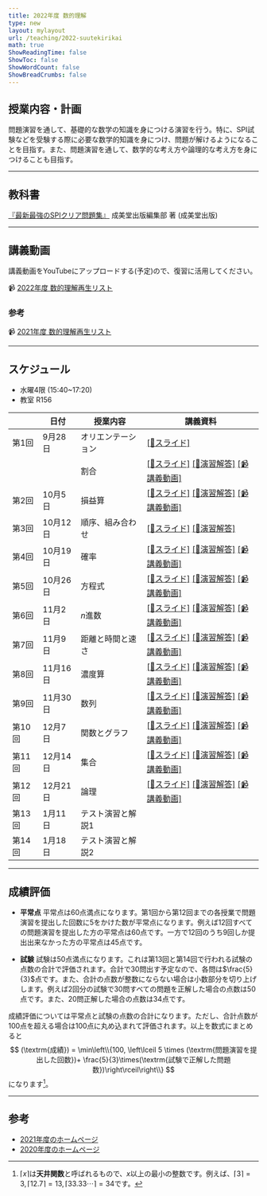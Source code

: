 ```yaml
---
title: 2022年度 数的理解
type: new
layout: mylayout
url: /teaching/2022-suutekirikai
math: true
ShowReadingTime: false
ShowToc: false
ShowWordCount: false
ShowBreadCrumbs: false
---
```


## 授業内容・計画

問題演習を通して、基礎的な数学の知識を身につける演習を行う。特に、SPI試験などを受験する際に必要な数学的知識を身につけ、問題が解けるようになることを目指す。また、問題演習を通して、数学的な考え方や論理的な考え方を身につけることも目指す。

---

## 教科書

[『最新最強のSPIクリア問題集』](https://www.amazon.co.jp/dp/4415234771) 成美堂出版編集部 著 (成美堂出版)

---

## 講義動画

講義動画をYouTubeにアップロードする(予定)ので、復習に活用してください。

📹 [2022年度 数的理解再生リスト](https://www.youtube.com/playlist?list=PLftVC1HKmsDM65-VHgNu2Me-0DsaOaOl4)

### 参考
📹 [2021年度 数的理解再生リスト](https://youtube.com/playlist?list=PLftVC1HKmsDOco6uJxqMBUXoZRF1jfAMK)

---

## スケジュール

* 水曜4限 (15:40~17:20)
* 教室 R156

|| 日付 | 授業内容 | 講義資料 |
|----| ---- | ---- | ---- |
|第1回| 9月28日 | オリエンテーション | [[:green_book:スライド]](intro.pdf) |
|| | 割合 | [[:green_book:スライド]](slide01.pdf) [[:blue_book:演習解答]](ans01.pdf) [[📹 講義動画]](https://youtu.be/fBae_fzTZZs) |
|第2回| 10月5日 | 損益算 | [[:green_book:スライド]](slide02.pdf) [[:blue_book:演習解答]](ans02.pdf) [[📹 講義動画]](https://youtu.be/elwrxxqJsAs) |
|第3回| 10月12日 | 順序、組み合わせ | [[:green_book:スライド]](slide03.pdf) [[:blue_book:演習解答]](ans03.pdf) |
|第4回| 10月19日 | 確率 | [[:green_book:スライド]](slide04.pdf) [[:blue_book:演習解答]](ans04.pdf) [[📹 講義動画]](https://youtu.be/_-N_zrH63v8) |
|第5回| 10月26日 | 方程式 | [[:green_book:スライド]](slide05.pdf) [[:blue_book:演習解答]](ans05.pdf) [[📹 講義動画]](https://youtu.be/mYF0uLNIyBQ) |
|第6回| 11月2日 | $n$進数 | [[:green_book:スライド]](slide06.pdf) [[:blue_book:演習解答]](ans06.pdf) [[📹 講義動画]](https://youtu.be/EqJw72OPWWY) |
|第7回| 11月9日 | 距離と時間と速さ | [[:green_book:スライド]](slide07.pdf) [[:blue_book:演習解答]](ans07.pdf) [[📹 講義動画]](https://youtu.be/oc0wggvDlJ8) |
|第8回| 11月16日 | 濃度算 | [[:green_book:スライド]](slide08.pdf) [[:blue_book:演習解答]](ans08.pdf) [[📹 講義動画]](https://youtu.be/TA9Kzqxb3TA) |
|第9回| 11月30日 | 数列 | [[:green_book:スライド]](slide09.pdf) [[:blue_book:演習解答]](ans09.pdf) [[📹 講義動画]](https://youtu.be/wmfwKtGJCIE) |
|第10回| 12月7日 | 関数とグラフ | [[:green_book:スライド]](slide10.pdf) [[:blue_book:演習解答]](ans10.pdf) [[📹 講義動画]](https://youtu.be/viXkB9G4wIQ) |
|第11回| 12月14日 | 集合 | [[:green_book:スライド]](slide11.pdf) [[:blue_book:演習解答]](ans11.pdf) [[📹 講義動画]](https://youtu.be/ZTmSFu_mIRg) |
|第12回| 12月21日 | 論理 | [[:green_book:スライド]](slide12.pdf) [[:blue_book:演習解答]](ans12.pdf) [[📹 講義動画]]() |
|第13回| 1月11日 | テスト演習と解説1 | |
|第14回| 1月18日 | テスト演習と解説2 | |

---

## 成績評価

- **平常点** 平常点は60点満点になります。第1回から第12回までの各授業で問題演習を提出した回数に5をかけた数が平常点になります。例えば12回すべての問題演習を提出した方の平常点は60点です。一方で12回のうち9回しか提出出来なかった方の平常点は45点です。

- **試験** 試験は50点満点になります。これは第13回と第14回で行われる試験の点数の合計で評価されます。合計で30問出す予定なので、各問は$\frac{5}{3}$点です。また、合計の点数が整数にならない場合は小数部分を切り上げします。例えば2回分の試験で30問すべての問題を正解した場合の点数は50点です。また、20問正解した場合の点数は34点です。

成績評価については平常点と試験の点数の合計になります。ただし、合計点数が100点を超える場合は100点に丸め込まれて評価されます。以上を数式にまとめると
$$ (\textrm{成績}) = \min\left\\{100, \left\lceil 5 \times (\textrm{問題演習を提出した回数})+ \frac{5}{3}\times(\textrm{試験で正解した問題数})\right\rceil\right\\} $$
になります[^ceil]。

---

## 参考

- [2021年度のホームページ](/teaching/2021-suutekirikai/)
- [2020年度のホームページ](/teaching/2020-suutekirikai/)

[^ceil]: $\lceil x\rceil$は**天井関数**と呼ばれるもので、$x$以上の最小の整数です。例えば、$\lceil 3\rceil=3, \lceil 12.7\rceil=13, \lceil 33.33\cdots\rceil=34$です。